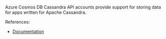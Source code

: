 Azure Cosmos DB Cassandra API accounts provide support for storing data for apps written for Apache Cassandra.

References:

- [Documentation](https://learn.microsoft.com/en-us/azure/cosmos-db/cassandra/)  